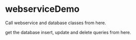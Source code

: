 # webserviceDemo
Call webservice and database classes from here.

get the database insert, update and delete queries from here.

